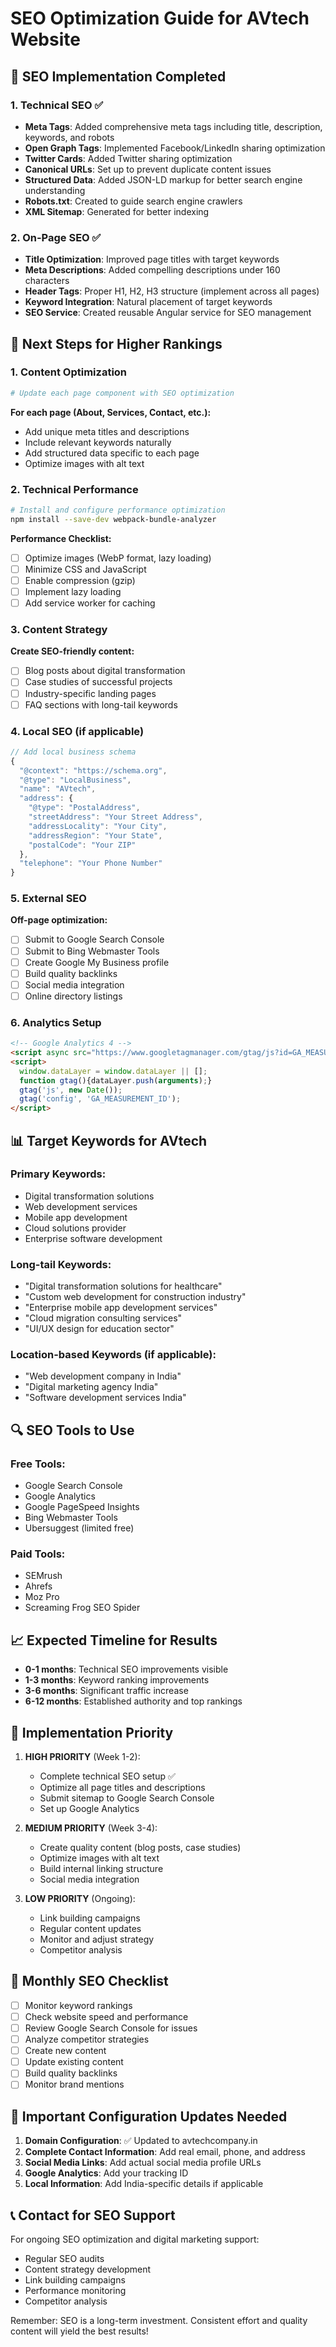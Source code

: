 # SEO Optimization Guide for AVtech Website

## 🚀 SEO Implementation Completed

### 1. Technical SEO ✅
- **Meta Tags**: Added comprehensive meta tags including title, description, keywords, and robots
- **Open Graph Tags**: Implemented Facebook/LinkedIn sharing optimization
- **Twitter Cards**: Added Twitter sharing optimization
- **Canonical URLs**: Set up to prevent duplicate content issues
- **Structured Data**: Added JSON-LD markup for better search engine understanding
- **Robots.txt**: Created to guide search engine crawlers
- **XML Sitemap**: Generated for better indexing

### 2. On-Page SEO ✅
- **Title Optimization**: Improved page titles with target keywords
- **Meta Descriptions**: Added compelling descriptions under 160 characters
- **Header Tags**: Proper H1, H2, H3 structure (implement across all pages)
- **Keyword Integration**: Natural placement of target keywords
- **SEO Service**: Created reusable Angular service for SEO management

## 🎯 Next Steps for Higher Rankings

### 1. Content Optimization
```bash
# Update each page component with SEO optimization
```

**For each page (About, Services, Contact, etc.):**
- Add unique meta titles and descriptions
- Include relevant keywords naturally
- Add structured data specific to each page
- Optimize images with alt text

### 2. Technical Performance
```bash
# Install and configure performance optimization
npm install --save-dev webpack-bundle-analyzer
```

**Performance Checklist:**
- [ ] Optimize images (WebP format, lazy loading)
- [ ] Minimize CSS and JavaScript
- [ ] Enable compression (gzip)
- [ ] Implement lazy loading
- [ ] Add service worker for caching

### 3. Content Strategy
**Create SEO-friendly content:**
- [ ] Blog posts about digital transformation
- [ ] Case studies of successful projects
- [ ] Industry-specific landing pages
- [ ] FAQ sections with long-tail keywords

### 4. Local SEO (if applicable)
```javascript
// Add local business schema
{
  "@context": "https://schema.org",
  "@type": "LocalBusiness",
  "name": "AVtech",
  "address": {
    "@type": "PostalAddress",
    "streetAddress": "Your Street Address",
    "addressLocality": "Your City",
    "addressRegion": "Your State",
    "postalCode": "Your ZIP"
  },
  "telephone": "Your Phone Number"
}
```

### 5. External SEO
**Off-page optimization:**
- [ ] Submit to Google Search Console
- [ ] Submit to Bing Webmaster Tools
- [ ] Create Google My Business profile
- [ ] Build quality backlinks
- [ ] Social media integration
- [ ] Online directory listings

### 6. Analytics Setup
```html
<!-- Google Analytics 4 -->
<script async src="https://www.googletagmanager.com/gtag/js?id=GA_MEASUREMENT_ID"></script>
<script>
  window.dataLayer = window.dataLayer || [];
  function gtag(){dataLayer.push(arguments);}
  gtag('js', new Date());
  gtag('config', 'GA_MEASUREMENT_ID');
</script>
```

## 📊 Target Keywords for AVtech

### Primary Keywords:
- Digital transformation solutions
- Web development services
- Mobile app development
- Cloud solutions provider
- Enterprise software development

### Long-tail Keywords:
- "Digital transformation solutions for healthcare"
- "Custom web development for construction industry"
- "Enterprise mobile app development services"
- "Cloud migration consulting services"
- "UI/UX design for education sector"

### Location-based Keywords (if applicable):
- "Web development company in India"
- "Digital marketing agency India"
- "Software development services India"

## 🔍 SEO Tools to Use

### Free Tools:
- Google Search Console
- Google Analytics
- Google PageSpeed Insights
- Bing Webmaster Tools
- Ubersuggest (limited free)

### Paid Tools:
- SEMrush
- Ahrefs
- Moz Pro
- Screaming Frog SEO Spider

## 📈 Expected Timeline for Results

- **0-1 months**: Technical SEO improvements visible
- **1-3 months**: Keyword ranking improvements
- **3-6 months**: Significant traffic increase
- **6-12 months**: Established authority and top rankings

## 🎯 Implementation Priority

1. **HIGH PRIORITY** (Week 1-2):
   - Complete technical SEO setup ✅
   - Optimize all page titles and descriptions
   - Submit sitemap to Google Search Console
   - Set up Google Analytics

2. **MEDIUM PRIORITY** (Week 3-4):
   - Create quality content (blog posts, case studies)
   - Optimize images with alt text
   - Build internal linking structure
   - Social media integration

3. **LOW PRIORITY** (Ongoing):
   - Link building campaigns
   - Regular content updates
   - Monitor and adjust strategy
   - Competitor analysis

## 📝 Monthly SEO Checklist

- [ ] Monitor keyword rankings
- [ ] Check website speed and performance
- [ ] Review Google Search Console for issues
- [ ] Analyze competitor strategies
- [ ] Create new content
- [ ] Update existing content
- [ ] Build quality backlinks
- [ ] Monitor brand mentions

## 🔧 Important Configuration Updates Needed

1. **Domain Configuration**: ✅ Updated to avtechcompany.in
2. **Complete Contact Information**: Add real email, phone, and address
3. **Social Media Links**: Add actual social media profile URLs
4. **Google Analytics**: Add your tracking ID
5. **Local Information**: Add India-specific details if applicable

## 📞 Contact for SEO Support

For ongoing SEO optimization and digital marketing support:
- Regular SEO audits
- Content strategy development
- Link building campaigns
- Performance monitoring
- Competitor analysis

Remember: SEO is a long-term investment. Consistent effort and quality content will yield the best results!
